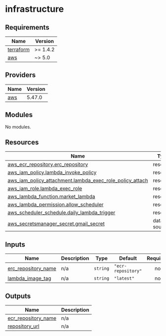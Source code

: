 # infrastructure

<!-- BEGINNING OF PRE-COMMIT-TERRAFORM DOCS HOOK -->
## Requirements

| Name | Version |
|------|---------|
| <a name="requirement_terraform"></a> [terraform](#requirement\_terraform) | >= 1.4.2 |
| <a name="requirement_aws"></a> [aws](#requirement\_aws) | ~> 5.0 |

## Providers

| Name | Version |
|------|---------|
| <a name="provider_aws"></a> [aws](#provider\_aws) | 5.47.0 |

## Modules

No modules.

## Resources

| Name | Type |
|------|------|
| [aws_ecr_repository.erc_repository](https://registry.terraform.io/providers/hashicorp/aws/latest/docs/resources/ecr_repository) | resource |
| [aws_iam_policy.lambda_invoke_policy](https://registry.terraform.io/providers/hashicorp/aws/latest/docs/resources/iam_policy) | resource |
| [aws_iam_policy_attachment.lambda_exec_role_policy_attach](https://registry.terraform.io/providers/hashicorp/aws/latest/docs/resources/iam_policy_attachment) | resource |
| [aws_iam_role.lambda_exec_role](https://registry.terraform.io/providers/hashicorp/aws/latest/docs/resources/iam_role) | resource |
| [aws_lambda_function.market_lambda](https://registry.terraform.io/providers/hashicorp/aws/latest/docs/resources/lambda_function) | resource |
| [aws_lambda_permission.allow_scheduler](https://registry.terraform.io/providers/hashicorp/aws/latest/docs/resources/lambda_permission) | resource |
| [aws_scheduler_schedule.daily_lambda_trigger](https://registry.terraform.io/providers/hashicorp/aws/latest/docs/resources/scheduler_schedule) | resource |
| [aws_secretsmanager_secret.gmail_secret](https://registry.terraform.io/providers/hashicorp/aws/latest/docs/data-sources/secretsmanager_secret) | data source |

## Inputs

| Name | Description | Type | Default | Required |
|------|-------------|------|---------|:--------:|
| <a name="input_erc_repository_name"></a> [erc\_repository\_name](#input\_erc\_repository\_name) | n/a | `string` | `"ecr-repository"` | no |
| <a name="input_lambda_image_tag"></a> [lambda\_image\_tag](#input\_lambda\_image\_tag) | n/a | `string` | `"latest"` | no |

## Outputs

| Name | Description |
|------|-------------|
| <a name="output_ecr_repository_name"></a> [ecr\_repository\_name](#output\_ecr\_repository\_name) | n/a |
| <a name="output_repository_url"></a> [repository\_url](#output\_repository\_url) | n/a |
<!-- END OF PRE-COMMIT-TERRAFORM DOCS HOOK -->
